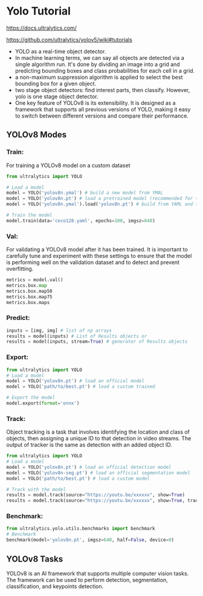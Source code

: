 # Yolo Tutorial
https://docs.ultralytics.com/

https://github.com/ultralytics/yolov5/wiki#tutorials
- YOLO as a real-time object detector.
- In machine learning terms, we can say all objects are detected via a single algorithm run. It's done by dividing
an image into a grid and predicting bounding boxes and class probabilities for each cell in a grid.
- a non-maximum suppression algorithm is applied to select the best bounding box for a given object.
- two stage object detectors: find interest parts, then classify. However, yolo is one stage object detector.
- One key feature of YOLOv8 is its extensibility. It is designed as a framework that supports all previous versions of YOLO,
making it easy to switch between different versions and compare their performance.

## YOLOv8 Modes
### Train: 
For training a YOLOv8 model on a custom dataset
```python
from ultralytics import YOLO

# Load a model
model = YOLO('yolov8n.ymal') # build a new model from YMAL
model = YOLO('yolov8n.pt') # load a pretrained model (recommended for training)
model = YOLO('yolov8n.ymal').load('yolov8n.pt') # build from YAML and transfer weights

# Train the model
model.train(data='coco128.yaml', epochs=100, imgsz=640)
```
### Val: 
For validating a YOLOv8 model after it has been trained. It is important to carefully tune and experiment with
these settings to ensure that the model is performing well on the validation dataset and to detect and prevent 
overfitting.
```python
metrics = model.val()
metrics.box.map
metrics.box.map50
metrics.box.map75
metrics.box.maps
```
### Predict:
```python
inputs = [img, img] # list of np arrays
results = model(inputs) # List of Results objects or
results = model(inputs, stream=True) # generator of Results objects
```
### Export:
```python
from ultralytics import YOLO
# Load a model
model = YOLO('yolov8n.pt') # load an official model
model = YOLO('path/to/best.pt') # load a custom trained

# Export the model
model.export(format='onnx')
```
### Track:
Object tracking is a task that involves identifying the location and class of objects, then assigning a unique ID to
that detection in video streams. 
The output of tracker is the same as detection with an added object ID. 
```python
from ultralytics import YOLO
# Load a model
model = YOLO('yolov8n.pt') # load an official detection model
model = YOLO('yolov8n-seg.pt') # load an official segmentation model
model = YOLO('path/to/best.pt') # load a custom model

# Track with the model
results = model.track(source="https://youtu.be/xxxxxx", show=True)
results = model.track(source="https://youtu.be/xxxxxx", show=True, tracker="bytetrack.yaml")
```
### Benchmark:
```python
from ultralytics.yolo.utils.benchmarks import benchmark
# Benchmark
benchmark(model='yolov8n.pt', imgsz=640, half=False, device=0)
```

## YOLOv8 Tasks
YOLOv8 is an AI framework that supports multiple computer vision tasks. The framework can be used to perform
detection, segmentation, classification, and keypoints detection. 